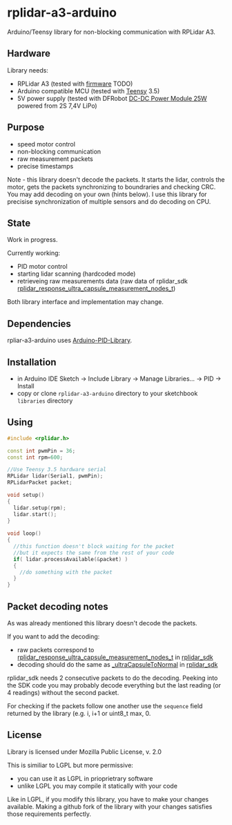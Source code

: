 # rplidar-a3-arduino

Arduino/Teensy library for non-blocking communication with RPLidar A3. 

## Hardware 

Library needs:
- RPLidar A3 (tested with [firmware](https://www.slamtec.com/en/Support#rplidar-a3) TODO)
- Arduino compatible MCU (tested with [Teensy](https://www.pjrc.com/teensy/) 3.5)
- 5V power supply (tested with DFRobot [DC-DC Power Module 25W](https://www.dfrobot.com/product-752.html) powered from 2S 7,4V LiPo)

## Purpose

- speed motor control
- non-blocking communication
- raw measurement packets
- precise timestamps

Note - this library doesn't decode the packets. It starts the lidar, controls the motor, gets the packets synchronizing to boundraries and checking CRC. You may add decoding on your own (hints below). I use this library for precisise synchronization of multiple sensors and do decoding on CPU.

## State

Work in progress.

Currently working:
- PID motor control
- starting lidar scanning (hardcoded mode)
- retrieveing raw measurements data (raw data of rplidar_sdk [rplidar_response_ultra_capsule_measurement_nodes_t](https://github.com/Slamtec/rplidar_sdk/blob/8291e232af614842447a634b6dbd725b81f24713/sdk/sdk/include/rplidar_cmd.h#L197))

Both library interface and implementation may change.

## Dependencies 

rpliar-a3-arduino uses [Arduino-PID-Library](https://github.com/br3ttb/Arduino-PID-Library.git).

## Installation

- in Arduino IDE Sketch -> Include Library -> Manage Libraries... -> PID -> Install
- copy or clone `rplidar-a3-arduino` directory to your sketchbook `libraries` directory

## Using

```C++
#include <rplidar.h>

const int pwmPin = 36;
const int rpm=600; 

//Use Teensy 3.5 hardware serial
RPLidar lidar(Serial1, pwmPin); 
RPLidarPacket packet;

void setup()
{
  lidar.setup(rpm);
  lidar.start();
}
  
void loop()
{
  //this function doesn't block waiting for the packet
  //but it expects the same from the rest of your code
  if( lidar.processAvailable(&packet) )
  {
    //do something with the packet
  }
}
```

## Packet decoding notes

As was already mentioned this library doesn't decode the packets.

If you want to add the decoding:
- raw packets correspond to [rplidar_response_ultra_capsule_measurement_nodes_t](https://github.com/Slamtec/rplidar_sdk/blob/8291e232af614842447a634b6dbd725b81f24713/sdk/sdk/include/rplidar_cmd.h#L197) in [rplidar_sdk](https://github.com/Slamtec/rplidar_sdk)
- decoding should do the same as [_ultraCapsuleToNormal](https://github.com/Slamtec/rplidar_sdk/blob/master/sdk/sdk/src/rplidar_driver.cpp#L1137) in [rplidar_sdk](https://github.com/Slamtec/rplidar_sdk)

rplidar_sdk needs 2 consecutive packets to do the decoding. Peeking into the SDK code you may probably decode everything but the last reading (or 4 readings) without the second packet.

For checking if the packets follow one another use the `sequence` field returned by the library (e.g. i, i+1 or uint8_t max, 0.

## License

Library is licensed under Mozilla Public License, v. 2.0

This is similiar to LGPL but more permissive:

- you can use it as LGPL in prioprietrary software
- unlike LGPL you may compile it statically with your code

Like in LGPL, if you modify this library, you have to make your changes available. Making a github fork of the library with your changes satisfies those requirements perfectly.
